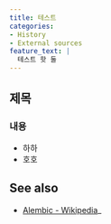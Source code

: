 ```yaml
---
title: 테스트
categories:
- History
- External sources
feature_text: |
  테스트 핫 둘
---
```


## 제목

### 내용

- 하하
- 호호

## See also

- [Alembic - Wikipedia](https://en.wikipedia.org/wiki/Alembic)_
